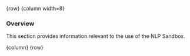 <!-- markdownlint-disable-next-line first-line-h1 -->
{row}
{column width=8}

### Overview

This section provides information relevant to the use of the NLP Sandbox.

{column}
{row}
